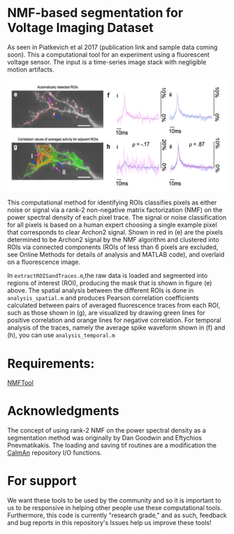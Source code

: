 # NMF-based segmentation for Voltage Imaging Dataset

As seen in Piatkevich et al 2017 (publication link and sample data coming soon). This a computational tool for an experiment using a fluorescent voltage sensor. The input is a time-series image stack with negligible motion artifacts.

![Image](suppfig19.png)

This computational method for identifying ROIs classifies pixels as either noise or signal via a rank-2 non-negative matrix factorization (NMF) on the power spectral density of each pixel trace. The signal or noise classification for all pixels is based on a human expert choosing a single example pixel that corresponds to clear Archon2 signal. Shown in red in (e) are the pixels determined to be Archon2 signal by the NMF algorithm and clustered into ROIs via connected components (ROIs of less than 6 pixels are excluded, see Online Methods for details of analysis and MATLAB code), and overlaid on a fluorescence image.

In `extractROISandTraces.m`,the raw data is loaded and segmented into regions of interest (ROI), producing the mask that is shown in figure (e) above. The spatial analysis between the different ROIs is done in `analysis_spatial.m` and produces Pearson correlation coefficients calculated between pairs of averaged fluorescence traces from each ROI, such as those shown in (g), are visualized by drawing green lines for positive correlation and orange lines for negative correlation. For temporal analysis of the traces, namely the average spike waveform shown in (f) and (h), you can use `analysis_temporal.m`

# Requirements:
[NMFTool](https://sites.google.com/site/nmftool/)

# Acknowledgments
The concept of using rank-2 NMF on the power spectral density as a segmentation method was originally by Dan Goodwin and Eftychios Pnevmatikakis. The loading and saving tif routines are a modification the [CaImAn](https://github.com/flatironinstitute/CaImAn-MATLAB) repository I/O functions. 

# For support
We want these tools to be used by the community and so it is important to us to be responsive in helping other people use these computational tools. Furthermore, this code is currently "research grade," and as such, feedback and bug reports in this repository's Issues help us improve these tools! 
